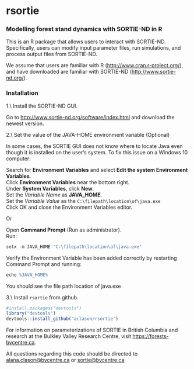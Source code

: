 # rsortie

### Modelling forest stand dynamics with SORTIE-ND in R

This is an R package that allows users to interact with SORTIE-ND. Specifically, users can modify input parameter files, run simulations, and process output files from SORTIE-ND.

We assume that users are familiar with R (http://www.cran.r-project.org/), and have downloaded are familiar with SORTIE-ND (http://www.sortie-nd.org/).

### Installation

1.\ Install the SORTIE-ND GUI.  

Go to http://www.sortie-nd.org/software/index.html and download the newest version.

2.\ Set the value of the JAVA-HOME environment variable (Optional)  

In some cases, the SORTIE GUI does not know where to locate Java even though it is installed on the user’s system. To fix this issue on a Windows 10 computer:

Search for **Environment Variables** and select **Edit the system Environment Variables**.  
Click **Environment Variables** near the bottom right.  
Under **System Variables**, click **New**.  
Set the *Variable Name* as **JAVA_HOME**.  
Set the *Variable Value* as the `C:\filepath\location\of\java.exe`  
Click OK and close the Environment Variables editor.  

Or

Open **Command Prompt** (Run as administrator).  
Run:  
```r 
setx -m JAVA_HOME "C:\filepath\location\of\java.exe"
```
Verify the Environment Variable has been added correctly by restarting Command Prompt and running:  
```r
echo %JAVA_HOME%
```
You should see the file path location of java.exe  


3.\ Install `rsortie` from github.

```r
#install.packages("devtools")
library("devtools")
devtools::install_github("aclason/rsortie")
```
For information on parameterizations of SORTIE in British Columbia and research at the Bulkley Valley Research Centre, visit https://forests-bvcentre.ca.

All questions regarding this code should be directed to alana.clason@bvcentre.ca or sortie@bvcentre.ca  

